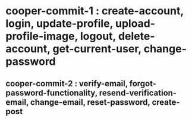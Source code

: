 # cooper-commit-1 : create-account, login, update-profile, upload-profile-image, logout, delete-account, get-current-user, change-password
## cooper-commit-2 : verify-email, forgot-password-functionality, resend-verification-email, change-email, reset-password, create-post
